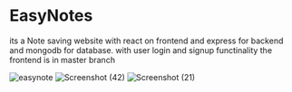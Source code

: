 # EasyNotes
its a Note saving website with react on frontend and express for backend and mongodb for database. with user login and signup functinality the frontend is in master branch

![easynote](https://github.com/sagar-yenkure/EasyNotes/assets/106479433/ac530fe9-ea6b-497b-8a79-18201bc4e2e3)
![Screenshot (42)](https://github.com/sagar-yenkure/EasyNotes/assets/106479433/f1c3e674-a279-47af-bbac-05a7d62f69eb)
![Screenshot (21)](https://github.com/sagar-yenkure/EasyNotes/assets/106479433/a405b5bd-a87c-4cfc-ae5e-fe3936358f3b)



